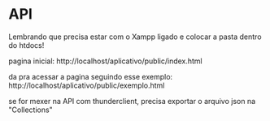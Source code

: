# API
Lembrando que precisa estar com o Xampp ligado e colocar a pasta dentro do htdocs!

pagina inicial:  http://localhost/aplicativo/public/index.html

da pra acessar a pagina seguindo esse exemplo: http://localhost/aplicativo/public/exemplo.html

se for mexer na API com thunderclient, precisa exportar o arquivo json na "Collections"


